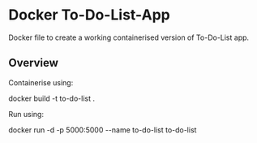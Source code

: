 # Docker To-Do-List-App

Docker file to create a working containerised version of To-Do-List app.

## Overview

Containerise using:

docker build -t to-do-list .

Run using: 

docker run -d -p 5000:5000 --name to-do-list to-do-list


